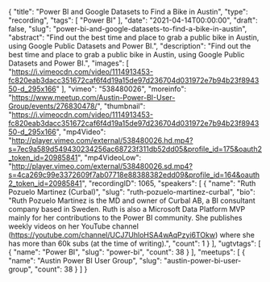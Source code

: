 {
  "title": "Power BI and Google Datasets to Find a Bike in Austin",
  "type": "recording",
  "tags": [
    "Power BI"
  ],
  "date": "2021-04-14T00:00:00",
  "draft": false,
  "slug": "power-bi-and-google-datasets-to-find-a-bike-in-austin",
  "abstract": "Find out the best time and place to grab a public bike in Austin, using Google Public Datasets and Power BI.",
  "description": "Find out the best time and place to grab a public bike in Austin, using Google Public Datasets and Power BI.",
  "images": [
    "https://i.vimeocdn.com/video/1114913453-fc820eab3dacc351672caf6f4d19a15de97d236704d031972e7b94b23f894350-d_295x166"
  ],
  "vimeo": "538480026",
  "moreinfo": "https://www.meetup.com/Austin-Power-BI-User-Group/events/276830478/",
  "thumbnail": "https://i.vimeocdn.com/video/1114913453-fc820eab3dacc351672caf6f4d19a15de97d236704d031972e7b94b23f894350-d_295x166",
  "mp4Video": "http://player.vimeo.com/external/538480026.hd.mp4?s=7ec9a589d549430234256ac68723f311db52dd05&profile_id=175&oauth2_token_id=20985841",
  "mp4VideoLow": "http://player.vimeo.com/external/538480026.sd.mp4?s=4ca269c99e3372609f7ab07718e88388382edd09&profile_id=164&oauth2_token_id=20985841",
  "recordingID": 1065,
  "speakers": [
    {
      "name": "Ruth Pozuelo Martinez (Curbal)",
      "slug": "ruth-pozuelo-martinez-curbal",
      "bio": "Ruth Pozuelo Martinez is the MD and owner of Curbal AB, a BI consultant company based in Sweden. Ruth is also a Microsoft Data Platform MVP mainly for her contributions to the Power BI community. She publishes weekly videos on her YouTube channel (https://youtube.com/channel/UCJ7UhloHSA4wAqPzyi6TOkw) where she has more than 60k subs (at the time of writing).",
      "count": 1
    }
  ],
  "ugtvtags": [
    {
      "name": "Power BI",
      "slug": "power-bi",
      "count": 38
    }
  ],
  "meetups": [
    {
      "name": "Austin Power BI User Group",
      "slug": "austin-power-bi-user-group",
      "count": 38
    }
  ]
}